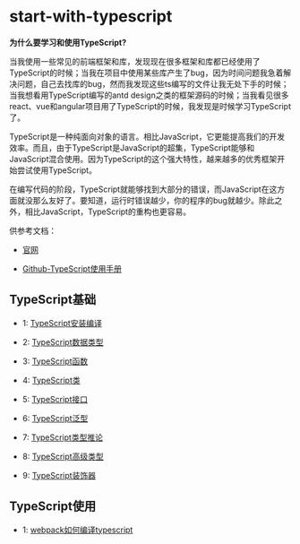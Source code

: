 # start-with-typescript

**为什么要学习和使用TypeScript?**

当我使用一些常见的前端框架和库，发现现在很多框架和库都已经使用了TypeScript的时候；当我在项目中使用某些库产生了bug，因为时间问题我急着解决问题，自己去找库的bug，然而我发现这些ts编写的文件让我无处下手的时候；当我想看用TypeScript编写的antd design之类的框架源码的时候；当我看见很多react、vue和angular项目用了TypeScript的时候，我发现是时候学习TypeScript了。

TypeScript是一种纯面向对象的语言。相比JavaScript，它更能提高我们的开发效率。而且，由于TypeScript是JavaScript的超集，TypeScript能够和JavaScript混合使用。因为TypeScript的这个强大特性，越来越多的优秀框架开始尝试使用TypeScript。

在编写代码的阶段，TypeScript就能够找到大部分的错误，而JavaScript在这方面就没那么友好了。要知道，运行时错误越少，你的程序的bug就越少。除此之外，相比JavaScript，TypeScript的重构也更容易。

供参考文档：

* [官网](https://www.tslang.cn/docs/home.html)

* [Github-TypeScript使用手册](https://github.com/zhongsp/TypeScript)

## TypeScript基础

* 1: [TypeScript安装编译](https://github.com/forijk/start-with-typescript/tree/master/1.TypeScript安装编译/)

* 2: [TypeScript数据类型](https://github.com/forijk/start-with-typescript/tree/master/2.TypeScript数据类型/)

* 3: [TypeScript函数](https://github.com/forijk/start-with-typescript/tree/master/3.TypeScript函数/)

* 4: [TypeScript类](https://github.com/forijk/start-with-typescript/tree/master/4.TypeScript类/)

* 5: [TypeScript接口](https://github.com/forijk/start-with-typescript/tree/master/5.TypeScript接口/)

* 6: [TypeScript泛型](https://github.com/forijk/start-with-typescript/tree/master/6.TypeScript泛型/)

* 7: [TypeScript类型推论](https://github.com/forijk/start-with-typescript/tree/master/7.TypeScript类型推论/)

* 8: [TypeScript高级类型](https://github.com/forijk/start-with-typescript/tree/master/8.TypeScript高级类型/)

* 9: [TypeScript装饰器](https://github.com/forijk/start-with-typescript/tree/master/9.TypeScript装饰器/)

## TypeScript使用

* 1: [webpack如何编译typescript](https://github.com/forijk/webpack/tree/webpack3/webpack3/3.webpack%E7%BC%96%E8%AF%91typescript)
